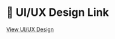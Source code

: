 # 📌 UI/UX Design Link

[View UI/UX Design](https://www.figma.com/design/QuVPv8oLOF6rontoo3LuFy/%5BTEKNOSPACES%5D-UI%2FUX?node-id=0-1&t=eMz2wQnVqXnunNzy-1)
